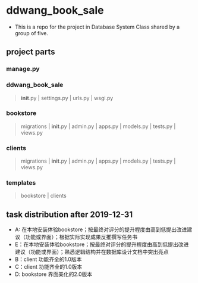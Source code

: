 # ddwang_book_sale
* This is a repo for the project in Database System Class shared by a group of five.
## project parts
### manage.py
### ddwang_book_sale
> __init__.py | settings.py | urls.py | wsgi.py
### bookstore
> migrations | __init__.py | admin.py | apps.py | models.py | tests.py | views.py
### clients
> migrations | __init__.py | admin.py | apps.py | models.py | tests.py | views.py
### templates
> bookstore | clients
## task distribution after 2019-12-31
* A: 在本地安装体验bookstore；按最终对评分的提升程度由高到低提出改进建议（功能或界面）；根据实际实现成果反推撰写任务书
* E：在本地安装体验bookstore；按最终对评分的提升程度由高到低提出改进建议（功能或界面）；熟悉逻辑结构并在数据库设计文档中突出亮点
* B：client 功能齐全的1.0版本
* C：client 功能齐全的1.0版本
* D: bookstore 界面美化的2.0版本
